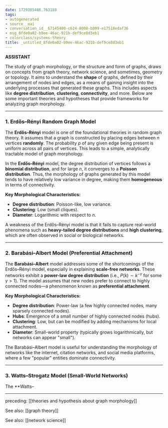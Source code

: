 ```yaml
---
date: 1729385486.763188
tags:
- autogenerated
- source__oai
- conversation_id__67145400-c624-8008-b099-e17518edaf36
- msg_8fde0a02-b9ee-46ac-921b-def9ce8d3eb1
- colorclass/systems-theory
title: _untitled_8fde0a02-b9ee-46ac-921b-def9ce8d3eb1
---
```


**ASSISTANT**

The study of graph morphology, or the structure and form of graphs, draws on concepts from graph theory, network science, and sometimes, geometry or topology. It aims to understand the **shape** of graphs, defined by their arrangement of nodes and edges, as a means of gaining insight into the underlying processes that generated these graphs. This includes aspects like **degree distribution**, **clustering**, **connectivity**, and more. Below are some important theories and hypotheses that provide frameworks for analyzing graph morphology.

---

### 1. **Erdős–Rényi Random Graph Model**
The **Erdős–Rényi** model is one of the foundational theories in random graph theory. It assumes that a graph is constructed by placing edges between $n$ vertices **randomly**. The probability $p$ of any given edge being present is uniform across all pairs of vertices. This leads to a simple, analytically tractable model of graph morphology.

In the **Erdős–Rényi** model, the degree distribution of vertices follows a **binomial distribution**, and for large $n$, it converges to a **Poisson distribution**. Thus, the morphology of graphs generated by this model tends to have relatively low variance in degree, making them **homogeneous** in terms of connectivity.

**Key Morphological Characteristics:**
- **Degree distribution**: Poisson-like, low variance.
- **Clustering**: Low (small cliques).
- **Diameter**: Logarithmic with respect to $n$.

A weakness of the Erdős–Rényi model is that it fails to capture real-world phenomena such as **heavy-tailed degree distributions** and **high clustering**, which are often observed in social or biological networks.

---

### 2. **Barabási–Albert Model (Preferential Attachment)**
The **Barabási–Albert** model addresses some of the shortcomings of the Erdős–Rényi model, especially in explaining **scale-free networks**. These networks exhibit a **power-law degree distribution** (i.e., $P(k) \sim k^{-\gamma}$ for some $\gamma > 1$). The model assumes that new nodes prefer to connect to highly connected nodes—a phenomenon known as **preferential attachment**.

**Key Morphological Characteristics:**
- **Degree distribution**: Power-law (a few highly connected nodes, many sparsely connected nodes).
- **Hubs**: Emergence of a small number of highly connected nodes (hubs).
- **Clustering**: Low, but can be modified by adding mechanisms for local attachment.
- **Diameter**: Small-world property (typically grows logarithmically, but networks can appear "small").

The Barabási–Albert model is useful for understanding the morphology of networks like the internet, citation networks, and social media platforms, where a few "popular" entities dominate connectivity.

---

### 3. **Watts–Strogatz Model (Small-World Networks)**
The **Watts–


---

preceding: [[theories and hypothesis about graph morphology]]

See also: [[graph theory]]


See also: [[network science]]